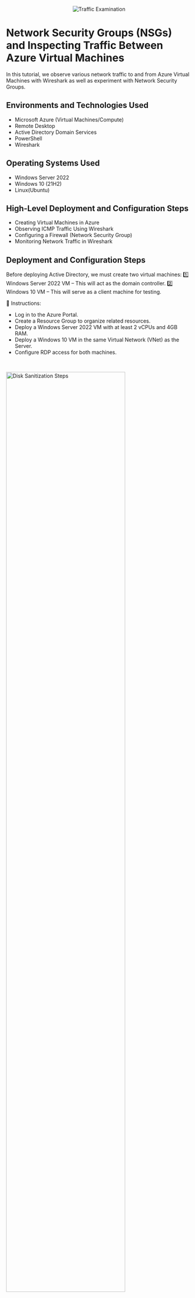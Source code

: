 <p align="center">
<img src="https://i.imgur.com/Ua7udoS.png" alt="Traffic Examination"/>
</p>

<h1>Network Security Groups (NSGs) and Inspecting Traffic Between Azure Virtual Machines</h1>
In this tutorial, we observe various network traffic to and from Azure Virtual Machines with Wireshark as well as experiment with Network Security Groups. <br />


<h2>Environments and Technologies Used</h2>

- Microsoft Azure (Virtual Machines/Compute)
- Remote Desktop
- Active Directory Domain Services
- PowerShell
- Wireshark

<h2>Operating Systems Used </h2>

- Windows Server 2022
- Windows 10 (21H2)
- Linux(Ubuntu)

<h2>High-Level Deployment and Configuration Steps</h2>

- Creating Virtual Machines in Azure
- Observing ICMP Traffic Using Wireshark
- Configuring a Firewall (Network Security Group)
- Monitoring Network Traffic in Wireshark

<h2>Deployment and Configuration Steps</h2>


<p>
Before deploying Active Directory, we must create two virtual machines:
1️⃣ Windows Server 2022 VM – This will act as the domain controller.
2️⃣ Windows 10 VM – This will serve as a client machine for testing.

📌 Instructions:

- Log in to the Azure Portal.
- Create a Resource Group to organize related resources.
- Deploy a Windows Server 2022 VM with at least 2 vCPUs and 4GB RAM.
- Deploy a Windows 10 VM in the same Virtual Network (VNet) as the Server.
- Configure RDP access for both machines.
</p>
<br />
<p>
<img src="https://i.imgur.com/nlOvyNX.png" height="80%" width="80%" alt="Disk Sanitization Steps"/>
</p>

<h3>Step 2</h3>

<p>
To ensure proper communication between the machines, we need to adjust network settings.

📌 Instructions:

- Assign Static Private IP Addresses to both VMs.
- Disable Windows Defender Firewall on both machines (optional but may prevent connectivity issues).
- Verify connectivity by using ping commands between VMs.
</p>
<br />
<p>
<img src="https://i.imgur.com/ya3fmei.png" height="80%" width="80%" alt="Disk Sanitization Steps"/>
</p>

<h3>Part 3 Configuring a Firewall</h3>

<p>
To observe how firewall rules impact network communication, you will configure the Network Security Group (NSG) to block and then re-enable ICMP (ping) traffic between the Windows 10 and Ubuntu VMs.

- Initiate a continuous ping:
On the Windows 10 VM, start a non-stop ping to the Ubuntu VM.
This will generate ICMP (ping) traffic, which can be observed in Wireshark and the command prompt.

- Block ICMP traffic in the NSG:
Open Azure Portal and navigate to the Network Security Group (NSG) assigned to the Ubuntu VM.
Modify the Inbound Security Rules to deny ICMP traffic.

- Observe the impact:
Return to the Windows 10 VM and check the ping output—it should now show request timeouts.
Open Wireshark and monitor the ICMP traffic; you should see the absence of ICMP replies.
Re-enable ICMP traffic:

Once observations are complete, stop the ping process on the Windows 10 VM.
</p>
<p>
<img src="https://i.imgur.com/ZTjETwS.png" height="80%" width="80%" alt="Disk Sanitization Steps"/>
</p>
<p>
<img src="https://i.imgur.com/yXo62jx.png" height="80%" width="80%" alt="Disk Sanitization Steps"/>
</p>
<br />


<br />
